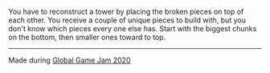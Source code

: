 You have to reconstruct a tower by placing the broken pieces on top of each
other. You receive a couple of unique pieces to build with, but you don't know
which pieces every one else has. Start with the biggest chunks on the bottom,
then smaller ones toward to top.

---

Made during
[Global Game Jam 2020](https://globalgamejam.org/2020/games/broken-tower-8)
